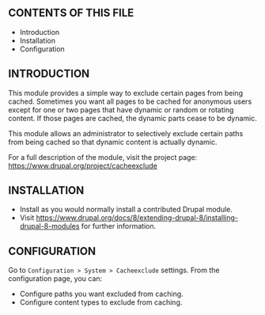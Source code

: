 CONTENTS OF THIS FILE
---------------------

 * Introduction
 * Installation
 * Configuration

INTRODUCTION
------------
This module provides a simple way to exclude certain pages from being cached.
Sometimes you want all pages to be cached for anonymous users except for one or
two pages that have dynamic or random or rotating content. If those pages are
cached, the dynamic parts cease to be dynamic.

This module allows an administrator to selectively exclude certain paths from
being cached so that dynamic content is actually dynamic.

For a full description of the module, visit the project page:
https://www.drupal.org/project/cacheexclude


INSTALLATION
------------
* Install as you would normally install a contributed Drupal module.
* Visit https://www.drupal.org/docs/8/extending-drupal-8/installing-drupal-8-modules
for further information.

CONFIGURATION
-------------

Go to `Configuration > System > Cacheexclude` settings. From the configuration
page, you can:

  * Configure paths you want excluded from caching.
  * Configure content types to exclude from caching.
